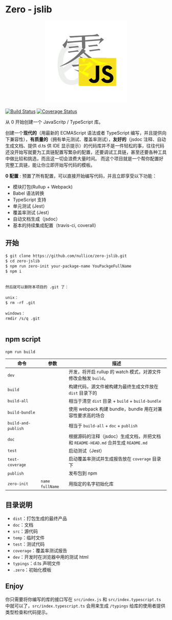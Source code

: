 # Zero - jslib

<p align="center"> <img src="https://github.com/nullice/zero-jslib/raw/master/logo.png"> </p>

[![Build Status](https://travis-ci.org/nullice/zero-jslib.svg?branch=master)](https://travis-ci.org/nullice/zero-jslib) [![Coverage Status](https://coveralls.io/repos/github/nullice/zero-jslib/badge.svg?branch=master)](https://coveralls.io/github/nullice/zero-jslib?branch=master)

从 0 开始创建一个 JavaScritp / TypeScript 库。

创建一个**现代的**（用最新的 ECMAScript 语法或者 TypeScript 编写，并且提供向下兼容性），**有质量的**（拥有单元测试、覆盖率测试），**友好的**（jsdoc 注释、自动生成文档、提供 d.ts 供 IDE 显示提示）的代码库并不是一件轻松的事，往往代码还没开始写就要为工具链配置写繁杂的配置，还要调试工具链，甚至还要各种工具中做比较和挑选，而且这一切会浪费大量时间。
而这个项目就是一个帮你配置好完整工具链，能让你立即开始写代码的模板。


**0 配置** : 预置了所有配置，可以直接开始编写代码，并且立即享受以下功能：

- 模块打包(Rullup + Webpack)
- Babel 语法转换
- TypeScript 支持
- 单元测试 (Jest）
- 覆盖率测试 (Jest）
- 自动文档生成（jsdoc）
- 基本的持续集成配置（travis-ci, coverall）



## 开始

```
$ git clone https://github.com/nullice/zero-jslib.git
$ cd zero-jslib
$ npm run zero-init your-package-name YouPackgeFullName
$ npm i


然后就可以删除本项目的 .git 了：

unix：
$ rm -rf .git

windows：
rmdir /s/q .git
 

```

## npm script

```
npm run build
```

命令|参数|描述
---|---|----
`dev`| |开发，将开启 rullup 的 watch 模式，对源文件修改会触发 `build`。
`build`| |构建代码，源文件被构建为最终生成文件放在 `dist` 目录下的
`build-all`| |相当于清空 `dist` 目录 + `build` + `build-bundle`
`build-bundle`| |使用 webpack 构建 bundle，bundle 用在对兼容性要求高的场合
`build-and-publish`| |相当于  `build-all` + `doc` + `publish`
`doc`| |根据源码的注释（jsdoc）生成文档，并把文档和 `README-HEAD.md` 合并生成 `README.md`
`test`| |启动测试（Jest）
`test-coverage`| |启动覆盖率测试并生成报告放在 `coverage` 目录下
`publish`| |发布包到 npm
`zero-init`|`name`  `fullName`| 用指定的名字初始化库

## 目录说明
 - `dist`：打包生成的最终产品 
 - `doc`：文档
 - `src`：源代码
 - `temp`：临时文件
 - `test`：测试代码
 - `coverage`：覆盖率测试报告
 - `dev`：开发时在浏览器中用的测试 html
 - `typings`：d.ts 声明文件
 - `.zero`：初始化模板


## Enjoy
你只需要将你编写的库的接口写在 `src/index.js` 和 `src/index.typescript.ts` 中就可以了，`src/index.typescript.ts` 会用来生成
`/typings` 给库的使用者提供类型检查和代码提示。
 
  
